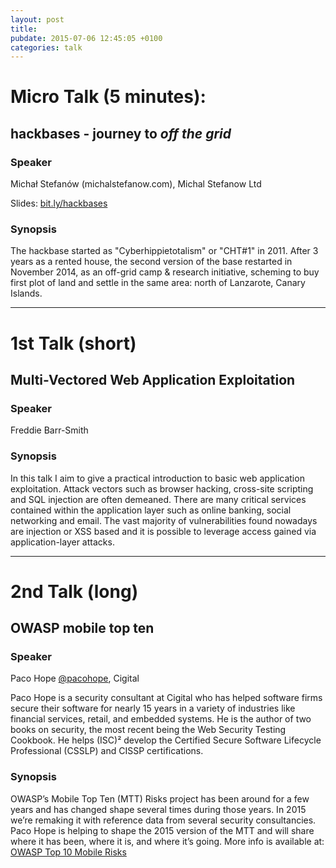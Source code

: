 ```yaml
---
layout: post
title: 
pubdate: 2015-07-06 12:45:05 +0100
categories: talk
---
```


# Micro Talk (5 minutes):

## hackbases - journey to *off the grid*

### Speaker 

Michał Stefanów (michalstefanow.com), Michal Stefanow Ltd

Slides: [bit.ly/hackbases](bit.ly/hackbases)

### Synopsis

The hackbase started as "Cyberhippietotalism" or "CHT#1" in 2011. 
After 3 years as a rented house, the second version of the base restarted in November 2014, 
as an off-grid camp & research initiative, scheming to buy first plot of land 
and settle in the same area: north of Lanzarote, Canary Islands.

<hr>

# 1st Talk (short)

## Multi-Vectored Web Application Exploitation

### Speaker

Freddie Barr-Smith

### Synopsis

In this talk I aim to give a practical introduction to basic web application
exploitation. Attack vectors such as browser hacking, cross-site scripting
and SQL injection are often demeaned. There are many critical services contained
within the application layer such as online banking, social networking and email.
The vast majority of vulnerabilities found nowadays are injection or XSS based
and it is possible to leverage access gained via application-layer attacks.

<hr>

# 2nd Talk (long)

## OWASP mobile top ten

### Speaker

Paco Hope [@pacohope](https://twitter.com/@pacohope), Cigital

Paco Hope is a security consultant at Cigital who has helped software firms
secure their software for nearly 15 years in a variety of industries like
financial services, retail, and embedded systems. He is the author of two
books on security, the most recent being the Web Security Testing Cookbook.
He helps (ISC)² develop the Certified Secure Software Lifecycle Professional
(CSSLP) and CISSP certifications.

### Synopsis

OWASP’s Mobile Top Ten (MTT) Risks project has been around for a few years and
has changed shape several times during those years. In 2015 we’re remaking it
with reference data from several security consultancies. Paco Hope is helping
to shape the 2015 version of the MTT and will share where it has been, where it
is, and where it’s going. More info is available at:
[OWASP Top 10 Mobile Risks](https://www.owasp.org/index.php/Projects/OWASP_Mobile_Security_Project_-_Top_Ten_Mobile_Risks)

